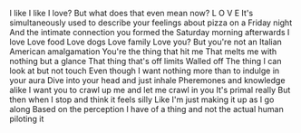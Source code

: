 I like
I like
I love?
But what does that even mean now?
L O V E
It's simultaneously used to describe your feelings about pizza on a Friday night
And the intimate connection you formed the Saturday morning afterwards
I love
Love food
Love dogs
Love family
Love you?
But you're not an Italian American amalgamation
You're the thing that hit me
That melts me with nothing but a glance
That thing that's off limits
Walled off
The thing I can look at but not touch
Even though I want nothing more than to indulge in your aura
Dive into your head and just inhale
Pheremones and knowledge alike
I want you to crawl up me and let me crawl in you
It's primal really
But then when I stop and think it feels silly
Like I'm just making it up as I go along
Based on the perception I have of a thing and not the actual human piloting it
